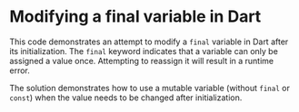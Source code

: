# Modifying a final variable in Dart

This code demonstrates an attempt to modify a `final` variable in Dart after its initialization.  The `final` keyword indicates that a variable can only be assigned a value once.  Attempting to reassign it will result in a runtime error.

The solution demonstrates how to use a mutable variable (without `final` or `const`) when the value needs to be changed after initialization.
